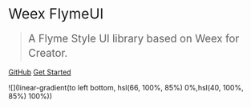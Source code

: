 
# <span style="font-weight:400;">Weex FlymeUI</span> <span style="font-size:14px"></span>

> <span style="line-height:1.8rem;font-weight:400;font-size:1.3rem">A Flyme Style UI library based on Weex for Creator.<span>

[GitHub](https://github.com/Yanjiie/weex-flymeui)
[Get Started](#weex-flymeui)

<!-- background image -->
![](linear-gradient(to left bottom, hsl(66, 100%, 85%) 0%,hsl(40, 100%, 85%) 100%))
